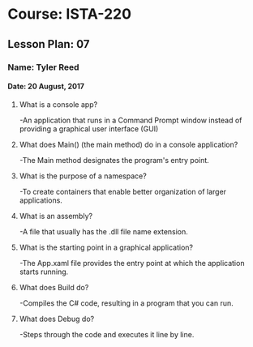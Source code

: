 # Course: ISTA-220
## Lesson Plan: 07
### Name: Tyler Reed
#### Date: 20 August, 2017

1. What is a console app? 
	
	-An application that runs in a Command Prompt window instead of providing a graphical user interface (GUI)
1. What does Main() (the main method) do in a console application? 

	-The Main method designates the program's entry point. 
1. What is the purpose of a namespace? 

	-To create containers that enable better organization of larger applications.
1. What is an assembly? 

	-A file that usually has the .dll file name extension.
1. What is the starting point in a graphical application? 

	-The App.xaml file provides the entry point at which the application starts running.
1. What does Build do? 

	-Compiles the C# code, resulting in a program that you can run.
1. What does Debug do? 

	-Steps through the code and executes it line by line. 